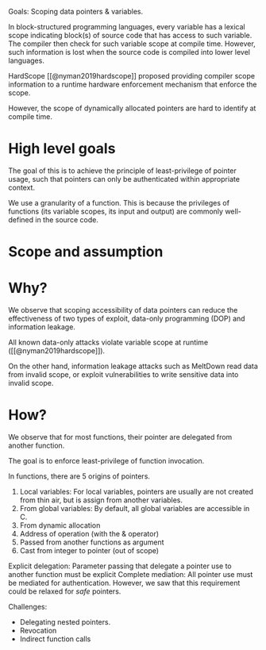 Goals: Scoping data pointers & variables.

In block-structured programming languages, every variable has a lexical scope indicating block(s) of source code that has access to such variable. The compiler then check for such variable scope at compile time. However, such information is lost when the source code is compiled into lower level languages.

HardScope [[@nyman2019hardscope]] proposed providing compiler scope information to a runtime hardware enforcement mechanism that enforce the scope. 

However, the scope of dynamically allocated pointers are hard to identify at compile time.


# High level goals
The goal of this is to achieve the principle of least-privilege of pointer usage, such that pointers can only be authenticated within appropriate context.  

We use a granularity of a function. This is because the privileges of functions (its variable scopes, its input and output) are commonly well-defined in the source code.

# Scope and assumption


# Why?
We observe that scoping accessibility of data pointers can reduce the effectiveness of two types of exploit, data-only programming (DOP) and information leakage. 

All known data-only attacks violate variable scope at runtime ([[@nyman2019hardscope]]).

On the other hand, information leakage attacks  such as MeltDown read data from invalid scope, or exploit vulnerabilities to write sensitive data into invalid scope.

# How?
We observe that for most functions, their pointer are delegated from another function.

The goal is to enforce least-privilege of function invocation.


In functions, there are 5 origins of pointers.
1. Local variables: For local variables, pointers are usually are not created from thin air, but is assign from another variables.
2. From global variables: By default, all global variables are accessible in C.
3. From dynamic allocation
4. Address of operation (with the & operator)
5. Passed from another functions as argument
6. Cast from integer to pointer (out of scope)


Explicit delegation: Parameter passing that delegate a pointer use to another function must be explicit
Complete mediation: All pointer use must be mediated for authentication. However, we saw that  this requirement could be relaxed for *safe* pointers.



Challenges:
- Delegating nested pointers.
- Revocation
- Indirect function calls
